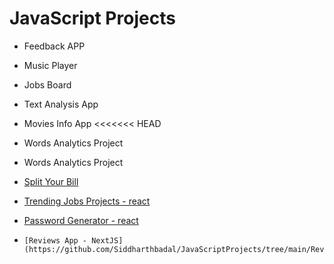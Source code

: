 # JavaScript Projects

-  Feedback APP
-  Music Player
-  Jobs Board
-  Text Analysis App
-  Movies Info App
<<<<<<< HEAD
-  Words Analytics Project 
-  Words Analytics Project
-  [Split Your Bill](https://github.com/Siddharthbadal/JavaScriptProjects/tree/main/BillSplitApp)

-   [Trending Jobs Projects  - react](https://github.com/Siddharthbadal/JavaScriptProjects/tree/main/TrendingJobs)
-   [Password Generator  - react ](https://github.com/Siddharthbadal/JavaScriptProjects/tree/main/passwordGenerator)
-	  [Reviews App - NextJS] (https://github.com/Siddharthbadal/JavaScriptProjects/tree/main/ReviewsApp)



